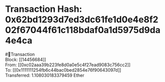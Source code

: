 
Transaction Hash: 0x62bd1293d7ed3dc61fe1d0e4e8f202f67044f61c118bdaf0a1d5975d9da4e4ca
====================================================================================
  
#💸Transaction  
Block: [[14456684]]  
From: [[0xc02aaa39b223fe8d0a0e5c4f27ead9083c756cc2]]  
To: [[0x1111111254fb6c44bac0bed2854e76f90643097d]]  
Transferred: 1.108030183379459 Ether